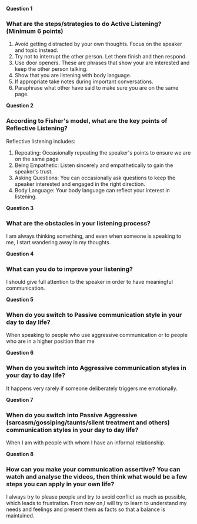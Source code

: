 **Question 1**
### What are the steps/strategies to do Active Listening? (Minimum 6 points)
1. Avoid getting distracted by your own thoughts. Focus on the speaker and topic instead.
2. Try not to interrupt the other person. Let them finish and then respond.
3. Use door openers. These are phrases that show your are interested and keep the other person talking.
4. Show that you are listening with body language.
5. If appropriate take notes during important conversations.
6. Paraphrase what other have said to make sure you are on the same page.

**Question 2**
### According to Fisher's model, what are the key points of Reflective Listening?
Reflective listening includes:
1. Repeating: Occasionally repeating the speaker's points to ensure we are on the same page
2. Being Empathetic: Listen sincerely and empathetically to gain the speaker's trust.
3. Asking Questions: You can occasionally ask questions to keep the speaker interested and engaged in the right direction.
4. Body Language: Your body language can reflect your interest in listening.

**Question 3**
### What are the obstacles in your listening process?
I am always thinking something, and even when someone is speaking to me, I start wandering away in my thoughts.

**Question 4**
### What can you do to improve your listening?
I should give full attention to the speaker in order to have meaningful communication.

**Question 5**
### When do you switch to Passive communication style in your day to day life?
When speaking to people who use aggressive communication or to people who are in a higher position than me

**Question 6**
### When do you switch into Aggressive communication styles in your day to day life?
It happens very rarely if someone deliberately triggers me emotionally.

**Question 7**
### When do you switch into Passive Aggressive (sarcasm/gossiping/taunts/silent treatment and others) communication styles in your day to day life?
When I am with people with whom I have an informal relationship.

**Question 8**
### How can you make your communication assertive? You can watch and analyse the videos, then think what would be a few steps you can apply in your own life?
I always try to please people and try to avoid conflict as much as possible, which leads to frustration.
From now on,I will try to learn to understand my needs and feelings and present them as facts so that a balance is maintained.
